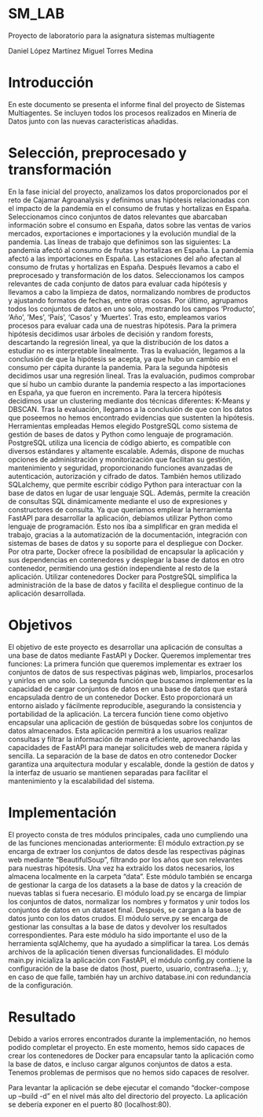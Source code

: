 # SM_LAB

Proyecto de laboratorio para la asignatura sistemas multiagente

Daniel López Martínez
Miguel Torres Medina

# Introducción
En este documento se presenta el informe final del proyecto de Sistemas Multiagentes. Se incluyen todos los procesos realizados en Minería de Datos junto con las nuevas características añadidas.
 
# Selección, preprocesado y transformación
En la fase inicial del proyecto, analizamos los datos proporcionados por el reto de Cajamar Agroanalysis y definimos unas hipótesis relacionadas con el impacto de la pandemia en el consumo de frutas y hortalizas en España. Seleccionamos cinco conjuntos de datos relevantes que abarcaban información sobre el consumo en España, datos sobre las ventas de varios mercados, exportaciones e importaciones y la evolución mundial de la pandemia.
Las líneas de trabajo que definimos son las siguientes:
La pandemia afectó al consumo de frutas y hortalizas en España.
La pandemia afectó a las importaciones en España.
Las estaciones del año afectan al consumo de frutas y hortalizas en España.
Después llevamos a cabo el preprocesado y transformación de los datos. Seleccionamos los campos relevantes de cada conjunto de datos para evaluar cada hipótesis y llevamos a cabo la limpieza de datos, normalizando nombres de productos y ajustando formatos de fechas, entre otras cosas.
Por último, agrupamos todos los conjuntos de datos en uno solo, mostrando los campos ‘Producto’, ‘Año’, ’Mes’, ‘País’, ‘Casos’ y ‘Muertes’. Tras esto, empleamos varios procesos para evaluar cada una de nuestras hipótesis.
Para la primera hipótesis decidimos usar árboles de decisión y random forests, descartando la regresión lineal, ya que la distribución de los datos a estudiar no es interpretable linealmente. Tras la evaluación, llegamos a la conclusión de que la hipótesis se acepta, ya que hubo un cambio en el consumo per cápita durante la pandemia.
Para la segunda hipótesis decidimos usar una regresión lineal. Tras la evaluación, pudimos comprobar que sí hubo un cambio durante la pandemia respecto a las importaciones en España, ya que fueron en incremento.
Para la tercera hipótesis decidimos usar un clustering mediante dos técnicas diferentes: K-Means y DBSCAN. Tras la evaluación, llegamos a la conclusión de que con los datos que poseemos no hemos encontrado evidencias que sustenten la hipótesis.
Herramientas empleadas
Hemos elegido PostgreSQL como sistema de gestión de bases de datos y Python como lenguaje de programación. PostgreSQL utiliza una licencia de código abierto, es compatible con diversos estándares y altamente escalable. Además, dispone de muchas opciones de administración y monitorización que facilitan su gestión,  mantenimiento y seguridad, proporcionando funciones avanzadas de autenticación, autorización y cifrado de datos.
También hemos utilizado SQLalchemy, que permite escribir código Python para interactuar con la base de datos en lugar de usar lenguaje SQL. Además, permite la creación de consultas SQL dinámicamente mediante el uso de expresiones y constructores de consulta.
Ya que queríamos emplear la herramienta FastAPI para desarrollar la aplicación, debíamos utilizar Python como lenguaje de programación. Esto nos iba a simplificar en gran medida el trabajo, gracias a la automatización de la documentación, integración con sistemas de bases de datos y su soporte para el despliegue con Docker.
Por otra parte, Docker ofrece la posibilidad de encapsular la aplicación y sus dependencias en contenedores y desplegar la base de datos en otro contenedor, permitiendo una gestión independiente al resto de la aplicación. Utilizar contenedores Docker para PostgreSQL simplifica la administración de la base de datos y facilita el despliegue continuo de la aplicación desarrollada.

# Objetivos
El objetivo de este proyecto es desarrollar una aplicación de consultas a una base de datos mediante FastAPI y Docker. Queremos implementar tres funciones:
La primera función que queremos implementar es extraer los conjuntos de datos de sus respectivas páginas web, limpiarlos, procesarlos y unirlos en uno solo.
La segunda función que buscamos implementar es la capacidad de cargar conjuntos de datos en una base de datos que estará encapsulada dentro de un contenedor Docker. Esto proporcionará un entorno aislado y fácilmente reproducible, asegurando la consistencia y portabilidad de la aplicación.
La tercera función tiene como objetivo encapsular una aplicación de gestión de búsquedas sobre los conjuntos de datos almacenados. Esta aplicación permitirá a los usuarios realizar consultas y filtrar la información de manera eficiente, aprovechando las capacidades de FastAPI para manejar solicitudes web de manera rápida y sencilla. La separación de la base de datos en otro contenedor Docker garantiza una arquitectura modular y escalable, donde la gestión de datos y la interfaz de usuario se mantienen separadas para facilitar el mantenimiento y la escalabilidad del sistema.

# Implementación
El proyecto consta de tres módulos principales, cada uno cumpliendo una de las funciones mencionadas anteriormente:
El módulo extraction.py se encarga de extraer los conjuntos de datos desde las respectivas páginas web mediante “BeautifulSoup”, filtrando por los años que son relevantes para nuestras hipótesis. Una vez ha extraído los datos necesarios, los almacena localmente en la carpeta “data”. Este módulo también se encarga de gestionar la carga de los datasets a la base de datos y la creación de nuevas tablas si fuera necesario.
El módulo load.py se encarga de limpiar los conjuntos de datos, normalizar los nombres y formatos y unir todos los conjuntos de datos en un dataset final. Después, se cargan a la base de datos junto con los datos crudos.
El módulo serve.py se encarga de gestionar las consultas a la base de datos y devolver los resultados correspondientes. Para este módulo ha sido importante el uso de la herramienta sqlAlchemy, que ha ayudado a simplificar la tarea.
Los demás archivos de la aplicación tienen diversas funcionalidades. El módulo main.py inicializa la aplicación con FastAPI, el módulo config.py contiene la configuración de la base de datos (host, puerto, usuario, contraseña…); y, en caso de que falle, también hay un archivo database.ini con redundancia de la configuración.

# Resultado
Debido a varios errores encontrados durante la implementación, no hemos podido completar el proyecto. En este momento, hemos sido capaces de crear los contenedores de Docker para encapsular tanto la aplicación como la base de datos, e incluso cargar algunos conjuntos de datos a esta. Tenemos problemas de permisos que no hemos sido capaces de resolver.

Para levantar la aplicación se debe ejecutar el comando “docker-compose up –build -d” en el nivel más alto del directorio del proyecto. La aplicación se debería exponer en el puerto 80 (localhost:80).
